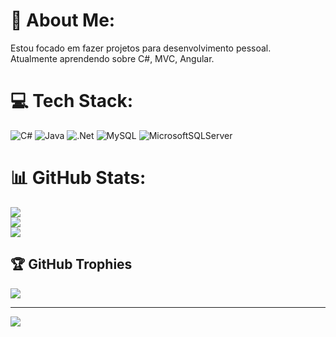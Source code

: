 # 💫 About Me:
Estou focado em fazer projetos para desenvolvimento pessoal.<br>Atualmente aprendendo sobre C#, MVC, Angular.<br>


# 💻 Tech Stack:
![C#](https://img.shields.io/badge/c%23-%23239120.svg?style=for-the-badge&logo=csharp&logoColor=white) ![Java](https://img.shields.io/badge/java-%23ED8B00.svg?style=for-the-badge&logo=openjdk&logoColor=white) ![.Net](https://img.shields.io/badge/.NET-5C2D91?style=for-the-badge&logo=.net&logoColor=white) ![MySQL](https://img.shields.io/badge/mysql-4479A1.svg?style=for-the-badge&logo=mysql&logoColor=white) ![MicrosoftSQLServer](https://img.shields.io/badge/Microsoft%20SQL%20Server-CC2927?style=for-the-badge&logo=microsoft%20sql%20server&logoColor=white)
# 📊 GitHub Stats:
![](https://github-readme-stats.vercel.app/api?username=Jonatam-Sturcio&theme=dark&hide_border=false&include_all_commits=false&count_private=false)<br/>
![](https://github-readme-streak-stats.herokuapp.com/?user=Jonatam-Sturcio&theme=dark&hide_border=false)<br/>
![](https://github-readme-stats.vercel.app/api/top-langs/?username=Jonatam-Sturcio&theme=dark&hide_border=false&include_all_commits=false&count_private=false&layout=compact)

## 🏆 GitHub Trophies
![](https://github-profile-trophy.vercel.app/?username=Jonatam-Sturcio&theme=radical&no-frame=false&no-bg=true&margin-w=4)

---
[![](https://visitcount.itsvg.in/api?id=Jonatam-Sturcio&icon=0&color=0)](https://visitcount.itsvg.in)

<!-- Proudly created with GPRM ( https://gprm.itsvg.in ) -->
